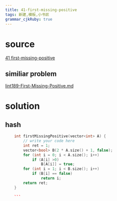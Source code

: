 ```yaml
---
title: 41-first-missing-positive
tags: 新建,模板,小书匠
grammar_cjkRuby: true
---
```



# source

[41 first-missing-positive](https://leetcode.com/problems/first-missing-positive/)

## similiar problem 
[lint189-First-Missing-Positive.md](https://github.com/DragonFive/Leetcode/blob/master/integer-arr/lint189-First-Missing-Positive.md)

# solution

## hash

```cpp
    int firstMissingPositive(vector<int> A) {
        // write your code here
        int ret = 1;
        vector<bool> B(2 * A.size() + 1, false);
        for (int i = 0; i < A.size(); i++)
            if (A[i] >0)
                B[A[i]] = true;
        for (int i = 1; i < B.size(); i++)
            if (B[i] == false)
                return i;
        return ret;
    }
	
	```
	
	


